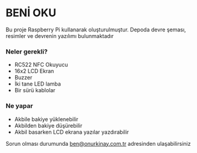 # BENİ OKU #

Bu proje Raspberry Pi kullanarak oluşturulmuştur. Depoda devre şeması, resimler ve devrenin yazılımı bulunmaktadır

### Neler gerekli? ###

* RC522 NFC Okuyucu
* 16x2 LCD Ekran
* Buzzer
* İki tane LED lamba
* Bir sürü kablolar

### Ne yapar ###

* Akbile bakiye yüklenebilir
* Akbilden bakiye düşürebilir
* Akbil basarken LCD ekrana yazılar yazdırabilir
 

Sorun olması durumunda ben@onurkinay.com.tr adresinden ulaşabilirsiniz